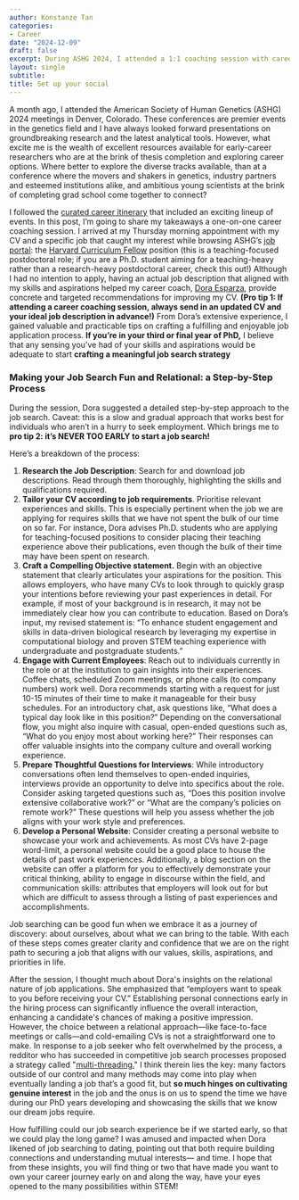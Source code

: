 ```yaml
---
author: Konstanze Tan
categories:
- Career
date: "2024-12-09"
draft: false
excerpt: During ASHG 2024, I attended a 1:1 coaching session with career coach Dora Esparza. The brief session equipped me with practical tips for designing a rewarding job search journey. Who this might interest: Third and fourth-year STEM PhD students seeking to embark on a rewarding job search journey.
layout: single
subtitle:  
title: Set up your social
---
```


A month ago, I attended the American Society of Human Genetics (ASHG) 2024 meetings in Denver, Colorado. These conferences are premier events in the genetics field and I have always looked forward presentations on groundbreaking research and the latest analytical tools. However, what excite me is the wealth of excellent resources available for early-career researchers who are at the brink of thesis completion and exploring career options. Where better to explore the diverse tracks available, than at a conference where the movers and shakers in genetics, industry partners and esteemed institutions alike, and ambitious young scientists at the brink of completing grad school come together to connect? 

I followed the [curated career itinerary](https://eppro02.ativ.me/web/planner.php?id=ASHG24&tabid=31) that included an exciting lineup of events. In this post, I’m going to share my takeaways a one-on-one career coaching session. I arrived at my Thursday morning appointment with my CV and a specific job that caught my interest while browsing ASHG’s [job portal](https://careers.ashg.org/employers/): the [Harvard Curriculum Fellow](https://curriculumfellows.hms.harvard.edu/) position (this is a teaching-focused postdoctoral role; if you are a Ph.D. student aiming for a teaching-heavy rather than a research-heavy postdoctoral career, check this out!) Although I had no intention to apply, having an actual job description that aligned with my skills and aspirations helped my career coach, [Dora Esparza](https://www.linkedin.com/in/dora-esparza-mnm-mapy-mpm-mhrm-mol-mba-66829923/), provide concrete and targeted recommendations for improving my CV. **(Pro tip 1: If attending a career coaching session, always send in an updated CV and your ideal job description in advance!)** From Dora’s extensive experience, I gained valuable and practicable tips on crafting a fulfilling and enjoyable job application process. **If you’re in your third or final year of PhD,** I believe that any sensing you’ve had of your skills and aspirations would be adequate to start **crafting a meaningful job search strategy** 

### **Making your Job Search Fun and Relational: a Step-by-Step Process**

During the session, Dora suggested a detailed step-by-step approach to the job search.  Caveat: this is a slow and gradual approach that works best for individuals who aren’t in a hurry to seek employment. Which brings me to **pro tip 2: it’s NEVER TOO EARLY to start a job search!**

Here’s a breakdown of the process:

1. **Research the Job Description**: Search for and download job descriptions. Read through them thoroughly, highlighting the skills and qualifications required. 
2. **Tailor your CV according to job requirements**. Prioritise relevant experiences and skills. This is especially pertinent when the job we are applying for requires skills that we have not spent the bulk of our time on so far. For instance, Dora advises Ph.D. students who are applying for teaching-focused positions to consider placing their teaching experience above their publications, even though the bulk of their time may have been spent on research.
3. **Craft a Compelling Objective statement.** Begin with an objective statement that clearly articulates your aspirations for the position. This allows employers, who have many CVs to look through to quickly grasp your intentions before reviewing your past experiences in detail. For example, if most of your background is in research, it may not be immediately clear how you can contribute to education. Based on Dora’s input, my revised statement is: “To enhance student engagement and skills in data-driven biological research by leveraging my expertise in computational biology and proven STEM teaching experience with undergraduate and postgraduate students.” 
4. **Engage with Current Employees**: Reach out to individuals currently in the role or at the institution to gain insights into their experiences. Coffee chats, scheduled Zoom meetings, or phone calls (to company numbers) work well. Dora recommends starting with a request for just 10-15 minutes of their time to make it manageable for their busy schedules. For an introductory chat, ask questions like, “What does a typical day look like in this position?” Depending on the conversational flow, you might also inquire with casual, open-ended questions such as, “What do you enjoy most about working here?” Their responses can offer valuable insights into the company culture and overall working experience. 
5. **Prepare Thoughtful Questions for Interviews**: While introductory conversations often lend themselves to open-ended inquiries, interviews provide an opportunity to delve into specifics about the role. Consider asking targeted questions such as, “Does this position involve extensive collaborative work?” or “What are the company’s policies on remote work?” These questions will help you assess whether the job aligns with your work style and preferences.
6. **Develop a Personal Website**: Consider creating a personal website to showcase your work and achievements. As most CVs have 2-page word-limit, a personal website could be a good place to house the details of past work experiences. Additionally, a blog section on the website can offer a platform for you to effectively demonstrate your critical thinking, ability to engage in discourse within the field, and communication skills: attributes that employers will look out for but which are difficult to assess through a listing of past experiences and accomplishments. 

Job searching can be good fun when we embrace it as a journey of discovery: about ourselves, about what we can bring to the table. With each of these steps comes greater clarity and confidence that we are on the right path to securing a job that aligns with our values, skills, aspirations, and priorities in life.

After the session, I thought much about Dora's insights on the relational nature of job applications. She emphasized that “employers want to speak to you before receiving your CV.” Establishing personal connections early in the hiring process can significantly influence the overall interaction, enhancing a candidate's chances of making a positive impression. However, the choice between a relational approach—like face-to-face meetings or calls—and cold-emailing CVs is not a straightforward one to make. In response to a job seeker who felt overwhelmed by the process, a redditor who has succeeded in competitive job search processes proposed a strategy called "[multi-threading.](https://www.reddit.com/r/CustomerSuccess/comments/16ui3ha/advice_on_cold_emailing_potential_employers/)" I think therein lies the key: many factors outside of our control and many methods may come into play when eventually landing a job that’s a good fit, but **so much hinges on cultivating genuine interest** in the job and the onus is on us to spend the time we have during our PhD years developing and showcasing the skills that we know our dream jobs require. 

How fulfilling could our job search experience be if we started early, so that we could play the long game? I was amused and impacted when Dora likened of job searching to dating, pointing out that both require building connections and understanding mutual interests— and time. I hope that from these insights, you will find thing or two that have made you want to own your career journey early on and along the way, have your eyes opened to the many possibilities within STEM!
